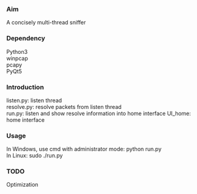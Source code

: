 ### Aim
A concisely multi-thread sniffer
### Dependency
Python3  
winpcap  
pcapy  
PyQt5  
### Introduction
listen.py: listen thread  
resolve.py: resolve packets from listen thread  
run.py: listen and show resolve information into home interface
UI_home: home interface
### Usage
In Windows, use cmd with administrator mode: python run.py  
In Linux: sudo ./run.py
### TODO
Optimization
